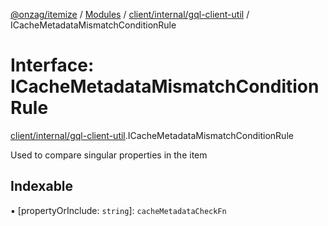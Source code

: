 [@onzag/itemize](../README.md) / [Modules](../modules.md) / [client/internal/gql-client-util](../modules/client_internal_gql_client_util.md) / ICacheMetadataMismatchConditionRule

# Interface: ICacheMetadataMismatchConditionRule

[client/internal/gql-client-util](../modules/client_internal_gql_client_util.md).ICacheMetadataMismatchConditionRule

Used to compare singular properties in the item

## Indexable

▪ [propertyOrInclude: `string`]: `cacheMetadataCheckFn`
